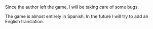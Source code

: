 Since the author left the game, I will be taking care of some bugs. 

The game is almost entirely in Spanish. In the future I will try to add an English translation. 